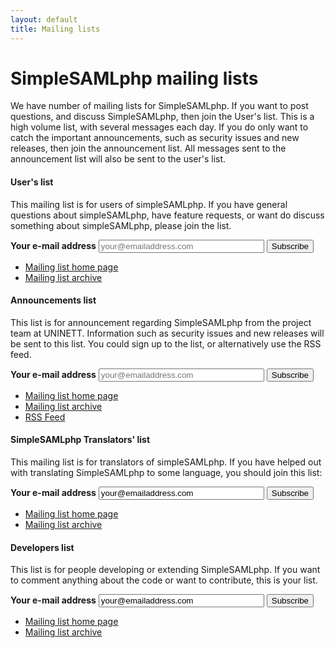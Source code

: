 ```yaml
---
layout: default
title: Mailing lists
---
```

# SimpleSAMLphp mailing lists

We have number of mailing lists for SimpleSAMLphp. If you want to post questions, and discuss SimpleSAMLphp, then join the User's list. This is a high volume list, with several messages each day. If you do only want to catch the important announcements, such as security issues and new releases, then join the announcement list. All messages sent to the announcement list will also be sent to the user's list.

#### User's list

This mailing list is for users of simpleSAMLphp. If you have general questions about simpleSAMLphp, have feature requests, or want do discuss something about simpleSAMLphp, please join the list.

<form action="http://groups.google.com/group/simplesamlphp/boxsubscribe">
<strong>Your e-mail address</strong>
<input type="text" name="email" size="30" placeholder="your@emailaddress.com" />
<input type="submit" name="sub" value="Subscribe">
</form>

* [Mailing list home page](http://groups.google.com/group/simplesamlphp)
* [Mailing list archive](http://groups.google.com/group/simplesamlphp/topics)

#### Announcements list

This list is for announcement regarding SimpleSAMLphp from the project team at UNINETT. Information such as security issues and new releases will be sent to this list. You could sign up to the list, or alternatively use the RSS feed.

<form action="http://groups.google.com/group/simplesamlphp-announce/boxsubscribe">
<strong>Your e-mail address</strong>
<input type="text" name="email" size="30" placeholder="your@emailaddress.com" />
<input type=submit name="sub" value="Subscribe">
</form>

* [Mailing list home page](http://groups.google.com/group/simplesamlphp-announce)
* [Mailing list archive](http://groups.google.com/group/simplesamlphp-announce/topics)
* [RSS Feed](http://groups.google.com/group/simplesamlphp-announce/feed/rss_v2_0_msgs.xml)

#### SimpleSAMLphp Translators' list

This mailing list is for translators of simpleSAMLphp. If you have helped out with translating SimpleSAMLphp to some language, you should join this list:


<form action="http://groups.google.com/group/simplesamlphp-translation/boxsubscribe">
<strong>Your e-mail address</strong>
<input type="text" name="email" size="30" value="your@emailaddress.com" />
<input type=submit name="sub" value="Subscribe">
</form>

* [Mailing list home page](http://groups.google.com/group/simplesamlphp-translation)
* [Mailing list archive](http://groups.google.com/group/simplesamlphp-translation/topics)


#### Developers list

This list is for people developing or extending SimpleSAMLphp. If you want to comment anything about the code or want to
contribute, this is your list.

<form action="http://groups.google.com/group/simplesamlphp-dev/boxsubscribe">
<strong>Your e-mail address</strong>
<input type="text" name="email" size="30" value="your@emailaddress.com" />
<input type=submit name="sub" value="Subscribe">
</form>

* [Mailing list home page](http://groups.google.com/group/simplesamlphp-dev)
* [Mailing list archive](http://groups.google.com/group/simplesamlphp-dev/topics)
